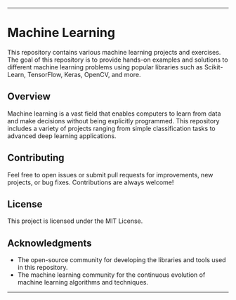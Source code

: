 
---

# Machine Learning

This repository contains various machine learning projects and exercises. The goal of this repository is to provide hands-on examples and solutions to different machine learning problems using popular libraries such as Scikit-Learn, TensorFlow, Keras, OpenCV, and more.

## Overview

Machine learning is a vast field that enables computers to learn from data and make decisions without being explicitly programmed. This repository includes a variety of projects ranging from simple classification tasks to advanced deep learning applications.

## Contributing

Feel free to open issues or submit pull requests for improvements, new projects, or bug fixes. Contributions are always welcome!

## License

This project is licensed under the MIT License.

## Acknowledgments

- The open-source community for developing the libraries and tools used in this repository.
- The machine learning community for the continuous evolution of machine learning algorithms and techniques.

---

